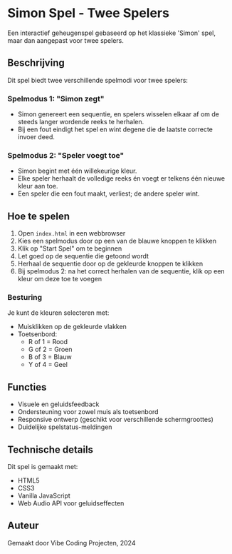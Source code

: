 # Simon Spel - Twee Spelers

Een interactief geheugenspel gebaseerd op het klassieke 'Simon' spel, maar dan aangepast voor twee spelers.

## Beschrijving

Dit spel biedt twee verschillende spelmodi voor twee spelers:

### Spelmodus 1: "Simon zegt"
- Simon genereert een sequentie, en spelers wisselen elkaar af om de steeds langer wordende reeks te herhalen. 
- Bij een fout eindigt het spel en wint degene die de laatste correcte invoer deed.

### Spelmodus 2: "Speler voegt toe"
- Simon begint met één willekeurige kleur. 
- Elke speler herhaalt de volledige reeks én voegt er telkens één nieuwe kleur aan toe. 
- Een speler die een fout maakt, verliest; de andere speler wint.

## Hoe te spelen

1. Open `index.html` in een webbrowser
2. Kies een spelmodus door op een van de blauwe knoppen te klikken
3. Klik op "Start Spel" om te beginnen
4. Let goed op de sequentie die getoond wordt
5. Herhaal de sequentie door op de gekleurde knoppen te klikken
6. Bij spelmodus 2: na het correct herhalen van de sequentie, klik op een kleur om deze toe te voegen

### Besturing

Je kunt de kleuren selecteren met:
- Muisklikken op de gekleurde vlakken
- Toetsenbord: 
  - R of 1 = Rood
  - G of 2 = Groen
  - B of 3 = Blauw
  - Y of 4 = Geel

## Functies

- Visuele en geluidsfeedback
- Ondersteuning voor zowel muis als toetsenbord
- Responsive ontwerp (geschikt voor verschillende schermgroottes)
- Duidelijke spelstatus-meldingen

## Technische details

Dit spel is gemaakt met:
- HTML5
- CSS3
- Vanilla JavaScript
- Web Audio API voor geluidseffecten

## Auteur

Gemaakt door Vibe Coding Projecten, 2024 